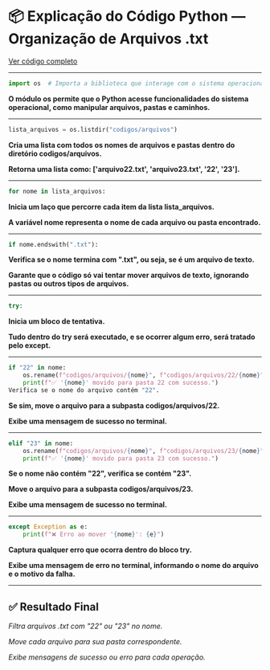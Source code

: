 # 📦 Explicação do Código Python — Organização de Arquivos .txt

[Ver código completo](automacao.py)

---

```python
import os  # Importa a biblioteca que interage com o sistema operacional
```

**O módulo os permite que o Python acesse funcionalidades do sistema operacional, como manipular arquivos, pastas e caminhos.**


---


```python
lista_arquivos = os.listdir("codigos/arquivos")
```

**Cria uma lista com todos os nomes de arquivos e pastas dentro do diretório codigos/arquivos.**

**Retorna uma lista como: ['arquivo22.txt', 'arquivo23.txt', '22', '23'].**


---


```python
for nome in lista_arquivos:
```

**Inicia um laço que percorre cada item da lista lista_arquivos.**

**A variável nome representa o nome de cada arquivo ou pasta encontrado.**


---


```python
if nome.endswith(".txt"):
```

**Verifica se o nome termina com ".txt", ou seja, se é um arquivo de texto.**

**Garante que o código só vai tentar mover arquivos de texto, ignorando pastas ou outros tipos de arquivos.**


---


```python
try:
```

**Inicia um bloco de tentativa.**

**Tudo dentro do try será executado, e se ocorrer algum erro, será tratado pelo except.**


---


```python
if "22" in nome:
    os.rename(f"codigos/arquivos/{nome}", f"codigos/arquivos/22/{nome}")
    print(f"✅ '{nome}' movido para pasta 22 com sucesso.")
Verifica se o nome do arquivo contém "22".
```

**Se sim, move o arquivo para a subpasta codigos/arquivos/22.**

**Exibe uma mensagem de sucesso no terminal.**


---


```python
elif "23" in nome:
    os.rename(f"codigos/arquivos/{nome}", f"codigos/arquivos/23/{nome}")
    print(f"✅ '{nome}' movido para pasta 23 com sucesso.")
```

**Se o nome não contém "22", verifica se contém "23".**

**Move o arquivo para a subpasta codigos/arquivos/23.**

**Exibe uma mensagem de sucesso no terminal.**


---


```python
except Exception as e:
    print(f"❌ Erro ao mover '{nome}': {e}")
```


**Captura qualquer erro que ocorra dentro do bloco try.**

**Exibe uma mensagem de erro no terminal, informando o nome do arquivo e o motivo da falha.**


---


## ✅ Resultado Final

*Filtra arquivos .txt com "22" ou "23" no nome.*

*Move cada arquivo para sua pasta correspondente.*

*Exibe mensagens de sucesso ou erro para cada operação.*